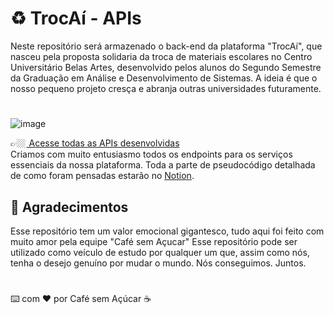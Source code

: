 # ♻️ TrocAí - APIs

Neste repositório será armazenado o back-end da plataforma "TrocAí", que nasceu pela proposta solidaria da troca de materiais escolares no Centro Universitário Belas Artes, desenvolvido pelos alunos do Segundo Semestre da Graduação em Análise e Desenvolvimento de Sistemas.
A ideia é que o nosso pequeno projeto cresça e abranja outras universidades futuramente. 

#

![image](https://user-images.githubusercontent.com/77704621/231918423-52f5a365-0c52-4054-875e-cc0d2be3b05a.png)

👉🏼 <a href = "itegracaoAPIs"> Acesse todas as APIs desenvolvidas </a> <br>
Criamos com muito entusiasmo todos os endpoints para os serviços essenciais da nossa plataforma. Toda a parte de pseudocódigo detalhada de como foram pensadas estarão no [Notion](https://www.notion.so/TrocA-nome-provis-rio-93515d4612b148b798cc581e53f46d2b).


## 🎁 Agradecimentos
Esse repositório tem um valor emocional gigantesco, tudo aqui foi feito com muito amor pela equipe "Café sem Açucar"
Esse repositório pode ser utilizado como veículo de estudo por qualquer um que, assim como nós, tenha o desejo genuíno por mudar o mundo. Nós conseguimos. Juntos.

#
⌨️ com ❤️ por Café sem Açúcar ☕ 
